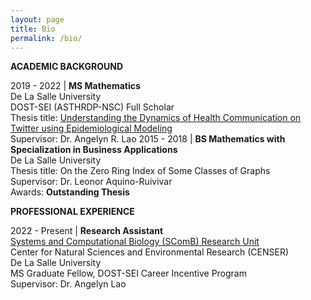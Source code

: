 ```yaml
---
layout: page
title: Bio
permalink: /bio/
---
```

**ACADEMIC BACKGROUND**

2019 - 2022 | **MS Mathematics** <br> De La Salle University <br> DOST-SEI (ASTHRDP-NSC) Full Scholar <br> Thesis title: [Understanding the Dynamics of Health Communication on Twitter using Epidemiological Modeling](https://animorepository.dlsu.edu.ph/etdm_math/3/) <br> Supervisor: Dr. Angelyn R. Lao
2015 - 2018 | **BS Mathematics with Specialization in Business Applications** <br> De La Salle University <br> Thesis title: On the Zero Ring Index of Some Classes of Graphs <br> Supervisor: Dr. Leonor Aquino-Ruivivar <br> Awards: **Outstanding Thesis**

**PROFESSIONAL EXPERIENCE**

2022 - Present | **Research Assistant** <br> [Systems and Computational Biology (SComB) Research Unit](https://dlsu-scomb.github.io/) <br> Center for Natural Sciences and Environmental Research (CENSER) <br> De La Salle University <br> MS Graduate Fellow, DOST-SEI Career Incentive Program <br> Supervisor: Dr. Angelyn Lao